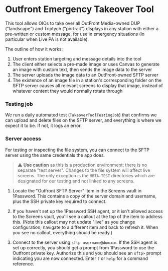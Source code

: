 # Outfront Emergency Takeover Tool

This tool allows OIOs to take over all OutFront Media-owned DUP ("landscape")
and Triptych ("portrait") displays in any station with either a pre-written or
custom message, for use in emergency situations (in particular when Live PA is
not available).

The outline of how it works:

1. User enters station targeting and message details into the tool
2. The client either selects a pre-made image or uses Canvas to generate an
   image with custom text, then sends the image data to the server
3. The server uploads the image data to an OutFront-owned SFTP server
4. The existence of an image file in a station's corresponding folder on the
   SFTP server causes all relevant screens to display that image, instead of
   whatever content they would normally rotate through


### Testing job

We run a daily automated test (`TakeoverToolTestingJob`) that confirms we can
upload and delete files on the SFTP server, and everything is where we expect
it to be. If not, it logs an error.


### Server access

For testing or inspecting the file system, you can connect to the SFTP server
using the same credentials the app does.

> ⚠️ **Use caution** as this is a production environment; there is no separate
> "test server". Changes to the file system will affect live screens. The only
> exception is the `MBTA-TEST` directories which are designated for our testing
> and not linked to any screens.

1. Locate the "Outfront SFTP Server" item in the Screens vault in 1Password.
   This contains a copy of the server domain and username, plus the SSH private
   key required to connect.

2. If you haven't set up the 1Password SSH agent, or it isn't allowed access to
   the Screens vault, you'll see a callout at the top of the item to address
   this. (Note this callout may not update "live" as you change configuration;
   navigate to a different item and back to refresh it. When you see no callout,
   everything should be ready.)

3. Connect to the server using `sftp username@domain`. If the SSH agent is set
   up correctly, you should get a prompt from 1Password to use the Outfront
   private key. Authorize this and you should see an `sftp>` prompt indicating
   you are now connected. Enter `?` or `help` for a command reference.
